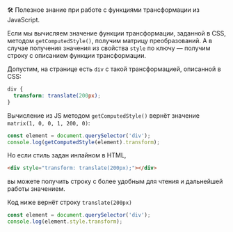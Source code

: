 🛠 Полезное знание при работе с функциями трансформации из JavaScript.

Если мы вычисляем значение функции трансформации, заданной в CSS, методом `getComputedStyle()`, получим матрицу преобразований. А в случае получения значения из свойства `style` по ключу — получим строку с описанием функции трансформации.

Допустим, на странице есть `div` с такой трансформацией, описанной в CSS:
```css
div {
  transform: translate(200px);
}
```
Вычисление из JS методом `getComputedStyle()` вернёт значение `matrix(1, 0, 0, 1, 200, 0)`:

```javascript
const element = document.querySelector('div');
console.log(getComputedStyle(element).transform);
```
Но если стиль задан инлайном в HTML,

```html
<div style="transform: translate(200px);"></div>
```
вы можете получить строку с более удобным для чтения и дальнейшей работы значением.

Код ниже вернёт строку `translate(200px)`

```javascript
const element = document.querySelector('div');
console.log(element.style.transform);
```
